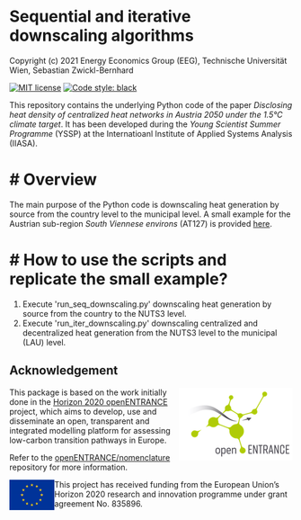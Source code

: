 # Sequential and iterative downscaling algorithms

Copyright (c) 2021 Energy Economics Group (EEG), Technische Universität Wien, Sebastian Zwickl-Bernhard

[![MIT license](https://img.shields.io/badge/License-MIT-blue.svg)](https://lbesson.mit-license.org/)
[![Code style: black](https://img.shields.io/badge/code%20style-black-000000.svg)](https://github.com/psf/black)

This repository contains the underlying Python code of the paper *Disclosing heat density of centralized heat networks in Austria 2050 under the 1.5°C climate target*.
It has been developed during the *Young Scientist Summer Programme* (YSSP) at the Internatioanl Institute of Applied Systems Analysis (IIASA).

# # Overview

The main purpose of the Python code is downscaling heat generation by source from the country level to the municipal level. 
A small example for the Austrian sub-region *South Viennese environs* (AT127) is provided [here](downscaling\Iterative-downscaling-results).

# # How to use the scripts and replicate the small example?

1.	Execute 'run_seq_downscaling.py' downscaling heat generation by source from the country to the NUTS3 level.
2.	Execute 'run_iter_downscaling.py' downscaling centralized and decentralized heat generation from the NUTS3 level to the municipal (LAU) level.

## Acknowledgement

<img src="./_static/open_entrance-logo.png" width="202" height="129" align="right" alt="openENTRANCE logo" />

This package is based on the work initially done in the
[Horizon 2020 openENTRANCE](https://openentrance.eu) project, which aims to  develop,
use and disseminate an open, transparent and integrated  modelling platform
for assessing low-carbon transition pathways in Europe.

Refer to the [openENTRANCE/nomenclature](https://github.com/openENTRANCE/nomenclature)
repository for more information.

<img src="./_static/EU-logo-300x201.jpg" width="80" height="54" align="left" alt="EU logo" />
This project has received funding from the European Union’s Horizon 2020 research
and innovation programme under grant agreement No. 835896.
